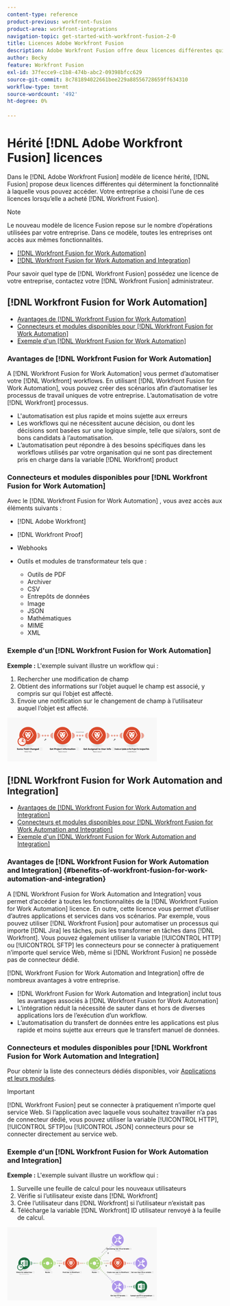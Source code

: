 ```yaml
---
content-type: reference
product-previous: workfront-fusion
product-area: workfront-integrations
navigation-topic: get-started-with-workfront-fusion-2-0
title: Licences Adobe Workfront Fusion
description: Adobe Workfront Fusion offre deux licences différentes qui déterminent la fonctionnalité à laquelle vous pouvez accéder. Votre entreprise a choisi l’une de ces licences lorsqu’elle a acheté Workfront Fusion.
author: Becky
feature: Workfront Fusion
exl-id: 37fecce9-c1b8-474b-abc2-09398bfcc629
source-git-commit: 8c781894022661bee229a88556728659ff634310
workflow-type: tm+mt
source-wordcount: '492'
ht-degree: 0%

---
```


# Hérité [!DNL Adobe Workfront Fusion] licences

Dans le [!DNL Adobe Workfront Fusion] modèle de licence hérité, [!DNL Fusion] propose deux licences différentes qui déterminent la fonctionnalité à laquelle vous pouvez accéder. Votre entreprise a choisi l’une de ces licences lorsqu’elle a acheté [!DNL Workfront Fusion].

>[!NOTE]
>
>Le nouveau modèle de licence Fusion repose sur le nombre d’opérations utilisées par votre entreprise. Dans ce modèle, toutes les entreprises ont accès aux mêmes fonctionnalités.

* [[!DNL Workfront Fusion for Work Automation]](#workfront-fusion-for-work-automation)
* [[!DNL Workfront Fusion for Work Automation and Integration]](#workfront-fusion-for-work-automation-and-integration)

Pour savoir quel type de [!DNL Workfront Fusion] possédez une licence de votre entreprise, contactez votre [!DNL Workfront Fusion] administrateur.

## [!DNL Workfront Fusion for Work Automation]

* [Avantages de [!DNL Workfront Fusion for Work Automation]](#benefits-of-workfront-fusion-for-work-automation)
* [Connecteurs et modules disponibles pour [!DNL Workfront Fusion for Work Automation]](#connectors-and-modules-available-for-workfront-fusion-for-work-automation)
* [Exemple d&#39;un [!DNL Workfront Fusion for Work Automation]](#example-of-workfront-fusion-for-work-automation)

### Avantages de [!DNL Workfront Fusion for Work Automation]

A [!DNL Workfront Fusion for Work Automation] vous permet d’automatiser votre [!DNL Workfront] workflows. En utilisant [!DNL Workfront Fusion for Work Automation], vous pouvez créer des scénarios afin d’automatiser les processus de travail uniques de votre entreprise. L’automatisation de votre [!DNL Workfront] processus.

* L&#39;automatisation est plus rapide et moins sujette aux erreurs
* Les workflows qui ne nécessitent aucune décision, ou dont les décisions sont basées sur une logique simple, telle que si/alors, sont de bons candidats à l’automatisation.
* L’automatisation peut répondre à des besoins spécifiques dans les workflows utilisés par votre organisation qui ne sont pas directement pris en charge dans la variable [!DNL Workfront] product

### Connecteurs et modules disponibles pour [!DNL Workfront Fusion for Work Automation]

Avec le [!DNL Workfront Fusion for Work Automation] , vous avez accès aux éléments suivants :

* [!DNL Adobe Workfront]
* [!DNL Workfront Proof]
* Webhooks
* Outils et modules de transformateur tels que :

   * Outils de PDF
   * Archiver
   * CSV
   * Entrepôts de données
   * Image
   * JSON
   * Mathématiques
   * MIME
   * XML

### Exemple d&#39;un [!DNL Workfront Fusion for Work Automation]

**Exemple :** L&#39;exemple suivant illustre un workflow qui :

1. Rechercher une modification de champ
1. Obtient des informations sur l’objet auquel le champ est associé, y compris sur qui l’objet est affecté.
1. Envoie une notification sur le changement de champ à l’utilisateur auquel l’objet est affecté.

![](assets/fusion-template-example-350x102.png)

## [!DNL Workfront Fusion for Work Automation and Integration]

* [Avantages de [!DNL Workfront Fusion for Work Automation and Integration]](#benefits-of-workfront-fusion-for-work-automation-and-integration)
* [Connecteurs et modules disponibles pour [!DNL Workfront Fusion for Work Automation and Integration]](#connectors-and-modules-available-for-workfront-fusion-for-work-automation-and-integration)
* [Exemple d&#39;un [!DNL Workfront Fusion for Work Automation and Integration]](#example-of-workfront-fusion-for-work-automation-and-integration)

### Avantages de [!DNL Workfront Fusion for Work Automation and Integration] {#benefits-of-workfront-fusion-for-work-automation-and-integration}

A [!DNL Workfront Fusion for Work Automation and Integration] vous permet d’accéder à toutes les fonctionnalités de la [!DNL Workfront Fusion for Work Automation] licence. En outre, cette licence vous permet d’utiliser d’autres applications et services dans vos scénarios. Par exemple, vous pouvez utiliser [!DNL Workfront Fusion] pour automatiser un processus qui importe [!DNL Jira] les tâches, puis les transformer en tâches dans [!DNL Workfront]. Vous pouvez également utiliser la variable [!UICONTROL HTTP] ou [!UICONTROL SFTP] les connecteurs pour se connecter à pratiquement n’importe quel service Web, même si [!DNL Workfront Fusion] ne possède pas de connecteur dédié.

[!DNL Workfront Fusion for Work Automation and Integration] offre de nombreux avantages à votre entreprise.

* [!DNL Workfront Fusion for Work Automation and Integration] inclut tous les avantages associés à [!DNL Workfront Fusion for Work Automation]
* L’intégration réduit la nécessité de sauter dans et hors de diverses applications lors de l’exécution d’un workflow.
* L’automatisation du transfert de données entre les applications est plus rapide et moins sujette aux erreurs que le transfert manuel de données.

### Connecteurs et modules disponibles pour [!DNL Workfront Fusion for Work Automation and Integration]

Pour obtenir la liste des connecteurs dédiés disponibles, voir [Applications et leurs modules](../../workfront-fusion/apps-and-their-modules/apps-and-their-modules.md).

>[!IMPORTANT]
>
>[!DNL Workfront Fusion] peut se connecter à pratiquement n’importe quel service Web. Si l’application avec laquelle vous souhaitez travailler n’a pas de connecteur dédié, vous pouvez utiliser la variable [!UICONTROL HTTP], [!UICONTROL SFTP]ou [!UICONTROL JSON] connecteurs pour se connecter directement au service web.

### Exemple d&#39;un [!DNL Workfront Fusion for Work Automation and Integration]

**Exemple :** L&#39;exemple suivant illustre un workflow qui :

1. Surveille une feuille de calcul pour les nouveaux utilisateurs
1. Vérifie si l’utilisateur existe dans [!DNL Workfront]
1. Crée l’utilisateur dans [!DNL Workfront] si l’utilisateur n’existait pas
1. Télécharge la variable [!DNL Workfront] ID utilisateur renvoyé à la feuille de calcul.

![](assets/fusion-integration-example--350x171.png)
